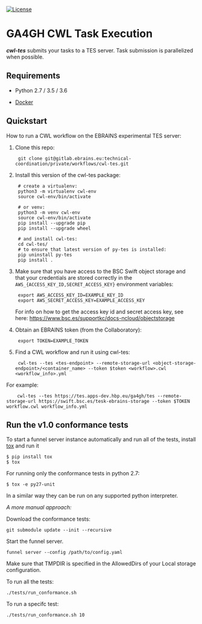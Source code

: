 [![License](https://img.shields.io/badge/License-Apache%202.0-blue.svg)](https://opensource.org/licenses/Apache-2.0)

# GA4GH CWL Task Execution

___cwl-tes___ submits your tasks to a TES server. Task submission is parallelized when possible.


## Requirements

* Python 2.7 / 3.5 / 3.6

* [Docker](https://docs.docker.com/)


## Quickstart

How to run a CWL workflow on the EBRAINS experimental TES server:

1. Clone this repo:

        git clone git@gitlab.ebrains.eu:technical-coordination/private/workflows/cwl-tes.git


2. Install this version of the cwl-tes package:

        # create a virtualenv:
        python3 -m virtualenv cwl-env
        source cwl-env/bin/activate
        
        # or venv:
        python3 -m venv cwl-env
        source cwl-env/bin/activate
        pip install --upgrade pip
        pip install --upgrade wheel

        # and install cwl-tes:
        cd cwl-tes/
        # to ensure that latest version of py-tes is installed:
        pip uninstall py-tes
        pip install .


3. Make sure that you have access to the BSC Swift object storage and that your credentials are stored correctly in the `AWS_{ACCESS_KEY_ID,SECRET_ACCESS_KEY}` environment variables:

        export AWS_ACCESS_KEY_ID=EXAMPLE_KEY_ID
        export AWS_SECRET_ACCESS_KEY=EXAMPLE_ACCESS_KEY

    For info on how to get the access key id and secret access key, see here: https://www.bsc.es/supportkc/docs-ncloud/objectstorage


4. Obtain an EBRAINS token (from the Collaboratory):

        export TOKEN=EXAMPLE_TOKEN

5. Find a CWL workflow and run it using cwl-tes:

        cwl-tes --tes <tes-endpoint> --remote-storage-url <object-storage-endpoint>/<container_name> --token $token <workflow>.cwl <workflow_info>.yml

For example:

        cwl-tes --tes https://tes.apps-dev.hbp.eu/ga4gh/tes --remote-storage-url https://swift.bsc.es/tesk-ebrains-storage --token $TOKEN workflow.cwl workflow_info.yml


## Run the v1.0 conformance tests

To start a funnel server instance automatically and run all of the tests, install [tox](https://github.com/tox-dev/tox/) and run it

```
$ pip install tox
$ tox
```

For running only the conformance tests in python 2.7:

```
$ tox -e py27-unit
```

In a similar way they can be run on any supported python interpreter.

_A more manual approach:_

Download the conformance tests:

```
git submodule update --init --recursive
```

Start the funnel server.

```
funnel server --config /path/to/config.yaml
```

Make sure that TMPDIR is specified in the AllowedDirs of your Local storage configuration.

To run all the tests:

```
./tests/run_conformance.sh
```

To run a specifc test:

```
./tests/run_conformance.sh 10
```